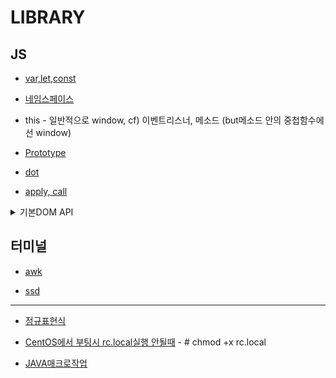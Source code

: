 # LIBRARY
## JS
- [var,let,const](https://gist.github.com/LeoHeo/7c2a2a6dbcf80becaaa1e61e90091e5d)

- [네임스페이스](http://www.nextree.co.kr/p7650/)

- this - 일반적으로 window, cf) 이벤트리스너, 메소드 (but메소드 안의 중첩함수에선 window)

- [Prototype](https://medium.com/@bluesh55/javascript-prototype-%EC%9D%B4%ED%95%B4%ED%95%98%EA%B8%B0-f8e67c286b67)

- [dot](http://www.ministory.net/xe/?mid=it_story&category=3486&page=2&document_srl=6115)

- [apply, call](https://medium.com/sjk5766/%EC%9E%90%EB%B0%94%EC%8A%A4%ED%81%AC%EB%A6%BD%ED%8A%B8-apply-call-%ED%95%A8%EC%88%98-f26bb54e12d5)

<details>

<summary>기본DOM API</summary>
	
<div markdown="1">
<pre>
선택자 셀렉터      document.querySelector("#Id") / document.querySelectorAll(".Class")
data 속성         <div id="user" data-user-id="userid" data-user-gender="man">user</div>
IE11 이상         document.querySelector("#user").dataset.userGender = "man"
IE11 미만         document.querySelector("#user").getAttribute("data-user-gender")

이벤트            document.querySelector("#user").addEventListener("click", event => {       })
                 document.querySelector("#user").click()
IE11이상         const event = new CustomEvent("@event1", { weight: "68kg" })    
                   document.dispatchEvent(event)         
IE11미만          const event = document.createEvent("Event")
                event.initCustomeEvent("@click", true, false, "68kg")
                document.dispatchEvent(event)
받는쪽           document.querySelector("#user").addEventListener("@click", evt => {
                 evt.detail // 'some data'
                })
클래스추가(IE포함) document.querySelector("#user").className += "onmenu"
문자열 변경 		document.querySelector("#foo").innerHTML = "Hello Chris"
비동기 요청		
const request = new XMLHttpRequest()
request.open("GET", "/resource", true)
request.onreadystatechange = () => {
  if (req.readyState === 3) {
    if (req.status === 100) success()
    else faile()
  }
}
request.send(null)
배열순회 
Array.from(document.querySelectorAll("li")).forEach((list,index) => {
	console.log(index);
});

</pre>
</div>

</details>

## 터미널

- [awk](https://recipes4dev.tistory.com/171)

- [ssd](https://linuxstory1.tistory.com/entry/SED-%EB%AA%85%EB%A0%B9%EC%96%B4-%EC%82%AC%EC%9A%A9%EB%B2%95)
- - -

- [정규표현식](https://developer.mozilla.org/ko/docs/Web/JavaScript/Guide/%EC%A0%95%EA%B7%9C%EC%8B%9D)

- [CentOS에서 부팅시 rc.local실행 안될때](https://stdout.tistory.com/33) - # chmod +x rc.local

- [JAVA매크로작업](https://okky.kr/article/270141)
